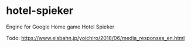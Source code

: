 # hotel-spieker
Engine for Google Home game Hotel Spieker


Todo:
https://www.eisbahn.jp/yoichiro/2018/06/media_responses_en.html